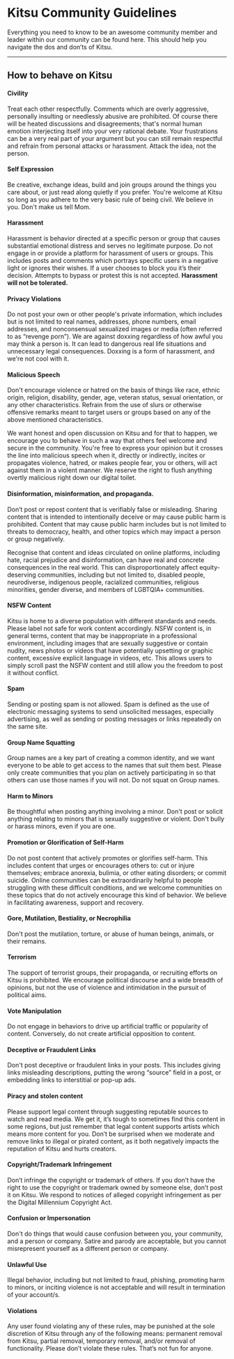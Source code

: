 Kitsu Community Guidelines
===================


Everything you need to know to be an awesome community member and leader within our community can be found here. This should help you navigate the dos and don’ts of Kitsu.

----------


How to behave on Kitsu
-------------


#### Civility

Treat each other respectfully. Comments which are overly aggressive, personally insulting or needlessly abusive are prohibited. Of course there will be heated discussions and disagreements; that's normal human emotion interjecting itself into your very rational debate. Your frustrations can be a very real part of your argument but you can still remain respectful and refrain from personal attacks or harassment. Attack the idea, not the person. 

#### Self Expression

Be creative, exchange ideas, build and join groups around the things you care about, or just read along quietly if you prefer. You're welcome at Kitsu so long as you adhere to the very basic rule of being civil. We believe in you. Don't make us tell Mom.

#### Harassment

Harassment is behavior directed at a specific person or group that causes substantial emotional distress and serves no legitimate purpose. Do not engage in or provide a platform for harassment of users or groups. This includes posts and comments which portrays specific users in a negative light or ignores their wishes. If a user chooses to block you it’s their decision. Attempts to bypass or protest this is not accepted. **Harassment will not be tolerated.**

#### Privacy Violations

Do not post your own or other people's private information, which includes but is not limited to real names, addresses, phone numbers, email addresses, and nonconsensual sexualized images or media (often referred to as “revenge porn”). We are against doxxing regardless of how awful you may think a person is. It can lead to dangerous real life situations and unnecessary legal consequences. Doxxing is a form of harassment, and we're not cool with it.

#### Malicious Speech

Don't encourage violence or hatred on the basis of things like race, ethnic origin, religion, disability, gender, age, veteran status, sexual orientation, or any other characteristics. Refrain from the use of slurs or otherwise offensive remarks meant to target users or groups based on any of the above mentioned characteristics. 

We want honest and open discussion on Kitsu and for that to happen, we encourage you to behave in such a way that others feel welcome and secure in the community. You're free to express your opinion but it crosses the line into malicious speech when it, directly or indirectly, incites or propagates violence, hatred, or makes people fear, you or others, will act against them in a violent manner. We reserve the right to flush anything overtly malicious right down our digital toilet.


#### Disinformation, misinformation, and propaganda.

Don’t post or repost content that is verifiably false or misleading. Sharing content that is intended to intentionally deceive or may cause public harm is prohibited. Content that may cause public harm includes but is not limited to threats to democracy, health, and other topics which may impact a person or group negatively.

Recognise that content and ideas circulated on online platforms, including hate, racial prejudice and disinformation, can have real and concrete consequences in the real world. This can disproportionately affect equity-deserving communities, including but not limited to, disabled people, neurodiverse, indigenous people, racialized communities, religious minorities, gender diverse, and members of LGBTQIA+ communities.

#### NSFW Content

Kitsu is home to a diverse population with different standards and needs. Please label not safe for work content accordingly. NSFW content is, in general terms, content that may be inappropriate in a professional environment, including images that are sexually suggestive or contain nudity, news photos or videos that have potentially upsetting or graphic content, excessive explicit language in videos, etc. This allows users to simply scroll past the NSFW content and still allow you the freedom to post it without conflict.

#### Spam

Sending or posting spam is not allowed. Spam is defined as the use of electronic messaging systems to send unsolicited messages, especially advertising, as well as sending or posting messages or links repeatedly on the same site.

#### Group Name Squatting

Group names are a key part of creating a common identity, and we want everyone to be able to get access to the names that suit them best. Please only create communities that you plan on actively participating in so that others can use those names if you will not. Do not squat on Group names.

#### Harm to Minors

Be thoughtful when posting anything involving a minor. Don't post or solicit anything relating to minors that is sexually suggestive or violent. Don't bully or harass minors, even if you are one.

#### Promotion or Glorification of Self-Harm

Do not post content that actively promotes or glorifies self-harm. This includes content that urges or encourages others to: cut or injure themselves; embrace anorexia, bulimia, or other eating disorders; or commit suicide. Online communities can be extraordinarily helpful to people struggling with these difficult conditions, and we welcome communities on these topics that do not actively encourage this kind of behavior. We believe in facilitating awareness, support and recovery.

#### Gore, Mutilation, Bestiality, or Necrophilia

Don't post the mutilation, torture, or abuse of human beings, animals, or their remains.

#### Terrorism

The support of terrorist groups, their propaganda, or recruiting efforts on Kitsu is prohibited. We encourage political discourse and a wide breadth of opinions, but not the use of violence and intimidation in the pursuit of political aims.

#### Vote Manipulation

Do not engage in behaviors to drive up artificial traffic or popularity of content. Conversely, do not create artificial opposition to content.

#### Deceptive or Fraudulent Links

Don't post deceptive or fraudulent links in your posts. This includes giving links misleading descriptions, putting the wrong “source” field in a post, or embedding links to interstitial or pop-up ads.

#### Piracy and stolen content

Please support legal content through suggesting reputable sources to watch and read media. We get it, it’s tough to sometimes find this content in some regions, but just remember that legal content supports artists which means more content for you. Don’t be surprised when we moderate and remove links to illegal or pirated content, as it both negatively impacts the reputation of Kitsu and hurts creators.

#### Copyright/Trademark Infringement

Don’t infringe the copyright or trademark of others. If you don’t have the right to use the copyright or trademark owned by someone else, don’t post it on Kitsu. We respond to notices of alleged copyright infringement as per the Digital Millennium Copyright Act.

#### Confusion or Impersonation

Don't do things that would cause confusion between you, your community, and a person or company. Satire and parody are acceptable, but you cannot misrepresent yourself as a different person or company.

#### Unlawful Use

Illegal behavior, including but not limited to fraud, phishing, promoting harm to minors, or inciting violence is not acceptable and will result in termination of your account/s.

#### Violations

Any user found violating any of these rules, may be punished at the sole discretion of Kitsu through any of the following means: permanent removal from Kitsu, partial removal, temporary removal, and/or removal of functionality. Please don’t violate these rules. That’s not fun for anyone.
